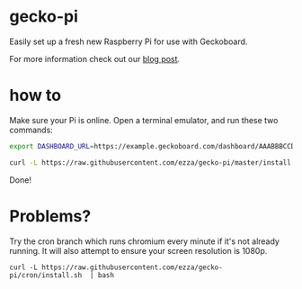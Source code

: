 gecko-pi
========

Easily set up a fresh new Raspberry Pi for use with Geckoboard.

For more information check out our [blog post](http://www.geckoboard.com/blog/geckoboard-and-raspberry-pi).

how to
======

Make sure your Pi is online. Open a terminal emulator, and run these two commands:

```bash
export DASHBOARD_URL=https://example.geckoboard.com/dashboard/AAABBBCCDDD 

curl -L https://raw.githubusercontent.com/ezza/gecko-pi/master/install.sh  | bash
```

Done!


Problems?
======
Try the cron branch which runs chromium every minute if it's not already running. It will also attempt to ensure your screen resolution is 1080p.

```
curl -L https://raw.githubusercontent.com/ezza/gecko-pi/cron/install.sh  | bash
```

